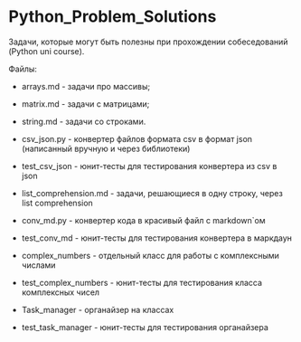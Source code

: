 # Python_Problem_Solutions

Задачи, которые могут быть полезны при прохождении собеседований (Python uni course).

Файлы:

- arrays.md - задачи про массивы;

- matrix.md - задачи с матрицами;

- string.md - задачи со строками.

- csv_json.py - конвертер файлов формата csv в формат json (написанный вручную и через библиотеки)

- test_csv_json - юнит-тесты для тестирования конвертера из csv в json 

- list_comprehension.md - задачи, решающиеся в одну строку, через list comprehension

- conv_md.py - конвертер кода в красивый файл с mаrkdown`ом

- test_conv_md - юнит-тесты для тестирования конвертера в маркдаун

- complex_numbers - отдельный класс для работы с комплексными числами

- test_complex_numbers - юнит-тесты для тестирования класса комплексных чисел

- Task_manager - органайзер на классах

- test_task_manager - юнит-тесты для тестирования органайзера
